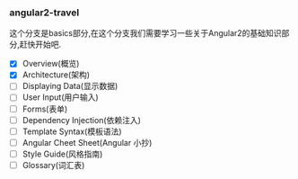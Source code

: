 ### angular2-travel
这个分支是basics部分,在这个分支我们需要学习一些关于Angular2的基础知识部分,赶快开始吧.

+ [x] Overview(概览)
+ [x] Architecture(架构)
+ [ ] Displaying Data(显示数据)
+ [ ] User Input(用户输入)
+ [ ] Forms(表单)
+ [ ] Dependency Injection(依赖注入)
+ [ ] Template Syntax(模板语法)
+ [ ] Angular Cheet Sheet(Angular 小抄)
+ [ ] Style Guide(风格指南)
+ [ ] Glossary(词汇表)